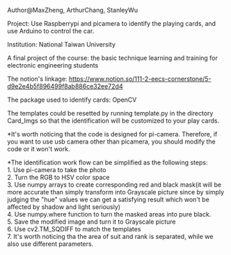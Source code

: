 Author@MaxZheng, ArthurChang, StanleyWu  

Project: Use Raspberrypi and picamera to identify the playing cards, and use Arduino to control the car.  

Institution: National Taiwan University  

A final project of the course: the basic technique learning and training for electronic engineering students  

The notion's linkage: https://www.notion.so/111-2-eecs-cornerstone/5-d9e2e4b5f896499f8ab886ce32ee72d4  

The package used to identify cards: OpenCV  

The templates could be resetted by running template.py in the directory Card_Imgs so that the identification will be customized to your play cards.  

*It's worth noticing that the code is designed for pi-camera. Therefore, if you want to use usb camera other than picamera, you should modify the code or it won't work.  

*The identification work flow can be simplified as the following steps:  
	1. Use pi-camera to take the photo  
	2. Turn the RGB to HSV color space  
	3. Use numpy arrays to create corresponding red and black mask(it will be more accurate than simply transform into Grayscale picture since by simply judging the "hue" values we can get a satisfying result which won't be affected by shadow and light seriously)  
	4. Use numpy.where function to turn the masked areas into pure black.  
	5. Save the modified image and turn it to Grayscale picture  
	6. Use cv2.TM_SQDIFF to match the templates  
	7. It's worth noticing tha the area of suit and rank is separated, while we also use different parameters.  
  
 
